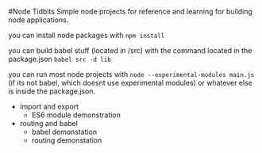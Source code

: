 #Node Tidbits
Simple node projects for reference and learning for building node applications.

you can install node packages with
```npm install```

you can build babel stuff (located in /src) with the command located in the package.json
```babel src -d lib```

you can run most node projects with ```node --experimental-modules main.js``` (if its not babel, which doesnt use experimental modules) or whatever else is inside the package.json.

* import and export
	* ES6 module demonstration
* routing and babel
	* babel demonstation
	* routing demonstation